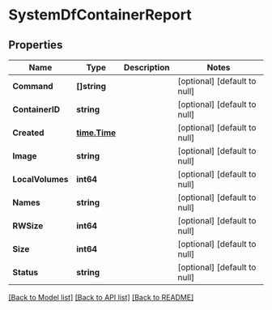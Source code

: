 # SystemDfContainerReport

## Properties
Name | Type | Description | Notes
------------ | ------------- | ------------- | -------------
**Command** | **[]string** |  | [optional] [default to null]
**ContainerID** | **string** |  | [optional] [default to null]
**Created** | [**time.Time**](time.Time.md) |  | [optional] [default to null]
**Image** | **string** |  | [optional] [default to null]
**LocalVolumes** | **int64** |  | [optional] [default to null]
**Names** | **string** |  | [optional] [default to null]
**RWSize** | **int64** |  | [optional] [default to null]
**Size** | **int64** |  | [optional] [default to null]
**Status** | **string** |  | [optional] [default to null]

[[Back to Model list]](../README.md#documentation-for-models) [[Back to API list]](../README.md#documentation-for-api-endpoints) [[Back to README]](../README.md)

